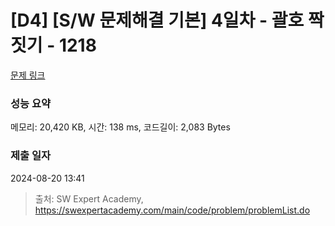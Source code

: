 # [D4] [S/W 문제해결 기본] 4일차 - 괄호 짝짓기 - 1218 

[문제 링크](https://swexpertacademy.com/main/code/problem/problemDetail.do?contestProbId=AV14eWb6AAkCFAYD) 

### 성능 요약

메모리: 20,420 KB, 시간: 138 ms, 코드길이: 2,083 Bytes

### 제출 일자

2024-08-20 13:41



> 출처: SW Expert Academy, https://swexpertacademy.com/main/code/problem/problemList.do
